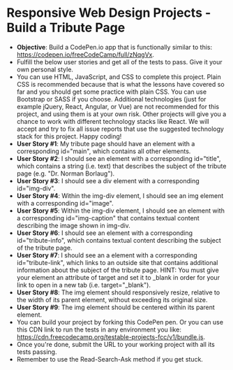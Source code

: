 # Responsive Web Design Projects - Build a Tribute Page

- **Objective**: Build a CodePen.io app that is functionally similar to this: https://codepen.io/freeCodeCamp/full/zNqgVx.
- Fulfill the below user stories and get all of the tests to pass. Give it your own personal style.
- You can use HTML, JavaScript, and CSS to complete this project. Plain CSS is recommended because that is what the lessons have covered so far and you should get some practice with plain CSS. You can use Bootstrap or SASS if you choose. Additional technologies (just for example jQuery, React, Angular, or Vue) are not recommended for this project, and using them is at your own risk. Other projects will give you a chance to work with different technology stacks like React. We will accept and try to fix all issue reports that use the suggested technology stack for this project. Happy coding!
- **User Story #1**: My tribute page should have an element with a corresponding id="main", which contains all other elements.
- **User Story #2**: I should see an element with a corresponding id="title", which contains a string (i.e. text) that describes the subject of the tribute page (e.g. "Dr. Norman Borlaug").
- **User Story #3**: I should see a div element with a corresponding id="img-div".
- **User Story #4**: Within the img-div element, I should see an img element with a corresponding id="image".
- **User Story #5**: Within the img-div element, I should see an element with a corresponding id="img-caption" that contains textual content describing the image shown in img-div.
- **User Story #6**: I should see an element with a corresponding id="tribute-info", which contains textual content describing the subject of the tribute page.
- **User Story #7**: I should see an a element with a corresponding id="tribute-link", which links to an outside site that contains additional information about the subject of the tribute page. HINT: You must give your element an attribute of target and set it to _blank in order for your link to open in a new tab (i.e. target="_blank").
- **User Story #8**: The img element should responsively resize, relative to the width of its parent element, without exceeding its original size.
- **User Story #9**: The img element should be centered within its parent element.
- You can build your project by forking this CodePen pen. Or you can use this CDN link to run the tests in any environment you like: https://cdn.freecodecamp.org/testable-projects-fcc/v1/bundle.js.
- Once you're done, submit the URL to your working project with all its tests passing.
- Remember to use the Read-Search-Ask method if you get stuck.